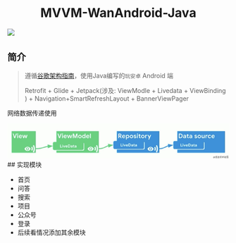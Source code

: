    <h1 align="center">MVVM-WanAndroid-Java</h1> 

<img src="https://img.shields.io/badge/Version-V1.0.0-brightgreen.svg">  

## 简介

> 遵循[谷歌架构指南](https://developer.android.google.cn/jetpack/guide)，使用Java编写的``玩安卓`` Android 端
>
> Retrofit + Glide + Jetpack(涉及: ViewModle + Livedata + ViewBinding ) + Navigation+SmartRefreshLayout + BannerViewPager

网络数据传递使用
<div align="center">
   <img src="https://github.com/ALuoBo/wanAndroid/blob/master/describe/Livedata.png">
</div>
## 实现模块

+ 首页
+ 问答
+ 搜索
+ 项目
+ 公众号
+ 登录
+ 后续看情况添加其余模块

